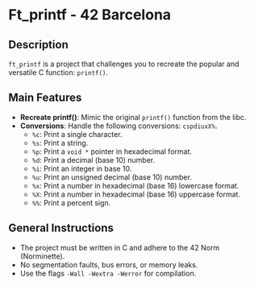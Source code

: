 # Ft_printf - 42 Barcelona

## Description
`ft_printf` is a project that challenges you to recreate the popular and versatile C function: `printf()`.

## Main Features
- **Recreate printf()**: Mimic the original `printf()` function from the libc.
- **Conversions**: Handle the following conversions: `cspdiuxX%`.
  - `%c`: Print a single character.
  - `%s`: Print a string.
  - `%p`: Print a `void *` pointer in hexadecimal format.
  - `%d`: Print a decimal (base 10) number.
  - `%i`: Print an integer in base 10.
  - `%u`: Print an unsigned decimal (base 10) number.
  - `%x`: Print a number in hexadecimal (base 16) lowercase format.
  - `%X`: Print a number in hexadecimal (base 16) uppercase format.
  - `%%`: Print a percent sign.

## General Instructions
- The project must be written in C and adhere to the 42 Norm (Norminette).
- No segmentation faults, bus errors, or memory leaks.
- Use the flags `-Wall -Wextra -Werror` for compilation.
  
